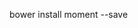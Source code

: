 <!-- npm install gulp --save-dev -->
<!-- bower install jquery --save
bower install bootstrap --save -->
bower install moment --save
<!-- npm install bower-files --save-dev
npm install browser-sync --save-dev -->
<!-- npm install browserify --save-dev -->
<!-- npm install vinyl-source-stream --save-dev -->
<!-- npm install gulp-concat --save-dev -->
<!-- npm install gulp-uglify --save-dev -->
<!-- npm install gulp-util --save-dev -->
<!-- npm install del --save-dev -->
<!-- npm install jshint --save-dev -->
<!-- npm install gulp-jshint --save-dev -->
